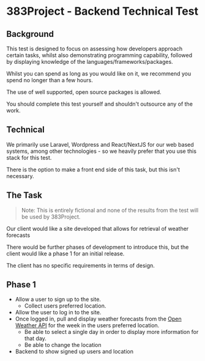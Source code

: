 # 383Project - Backend Technical Test

## Background
This test is designed to focus on assessing how developers approach certain tasks, whilst also demonstrating programming
capability, followed by displaying knowledge of the languages/frameworks/packages.

Whilst you can spend as long as you would like on it, we recommend you spend no longer than a few hours.

The use of well supported, open source packages is allowed.

You should complete this test yourself and shouldn't outsource any of the work.

## Technical
We primarily use Laravel, Wordpress and React/NextJS for our web based systems, among other technologies - so we heavily prefer that you 
use this stack for this test.

There is the option to make a front end side of this task, but this isn't necessary.

## The Task

> Note: This is entirely fictional and none of the results from the test will be used by 383Project.

Our client would like a site developed that allows for retrieval of weather forecasts

There would be further phases of development to introduce this, but the client would like a phase 1 for an initial release.

The client has no specific requirements in terms of design.

## Phase 1

- Allow a user to sign up to the site.
  - Collect users preferred location.
- Allow the user to log in to the site.
- Once logged in, pull and display weather forecasts from the [Open Weather API](https://openweathermap.org/api) for the 
week in the users preferred location.
  - Be able to select a single day in order to display more information for that day.
  - Be able to change the location
- Backend to show signed up users and location
